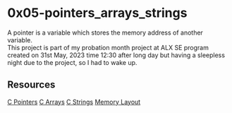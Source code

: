 # 0x05-pointers_arrays_strings
A pointer is a variable which stores the memory address of another variable. 
<br>
This project is part of my probation month project at ALX SE program created on 31st May, 2023 time 12:30 after long day but having a sleepless night due to the project, so I had to wake up.

## Resources
[C Pointers](https://www.tutorialspoint.com/cprogramming/c_pointers.htm)
[C Arrays](https://www.tutorialspoint.com/cprogramming/c_arrays.htm)
[C Strings](https://www.tutorialspoint.com/cprogramming/c_arrays.htm)
[Memory Layout](https://aticleworld.com/memory-layout-of-c-program/)

